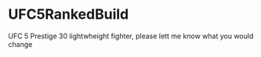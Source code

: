 # UFC5RankedBuild
UFC 5 Prestige 30 lightwheight fighter, please lett me know what you would change 
